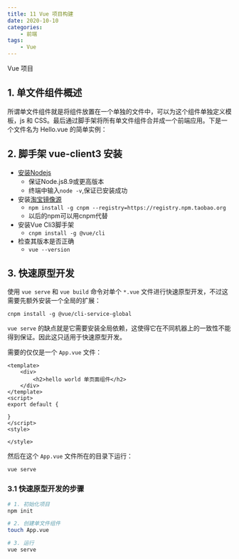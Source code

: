 ```yaml
---
title: 11 Vue 项目构建
date: 2020-10-10
categories:
    - 前端
tags:
	- Vue
---
```

Vue 项目
<!-- more -->

## 1. 单文件组件概述
所谓单文件组件就是将组件放置在一个单独的文件中，可以为这个组件单独定义模板，js 和 CSS。最后通过脚手架将所有单文件组件合并成一个前端应用。下是一个文件名为 Hello.vue 的简单实例：


## 2. 脚手架 vue-client3 安装

- [安装Nodejs](https://nodejs.org/en/download/)
  - 保证Node.js8.9或更高版本
  - 终端中输入`node -v`,保证已安装成功
- 安装[淘宝镜像源](http://npm.taobao.org/)
  - `npm install -g cnpm --registry=https://registry.npm.taobao.org`
  - 以后的npm可以用cnpm代替
- 安装Vue Cli3脚手架
  - `cnpm install -g @vue/cli`
- 检查其版本是否正确
  - `vue --version`

## 3. 快速原型开发
使用 `vue serve` 和 `vue build` 命令对单个 `*.vue` 文件进行快速原型开发，不过这需要先额外安装一个全局的扩展：

```
cnpm install -g @vue/cli-service-global
```

`vue serve` 的缺点就是它需要安装全局依赖，这使得它在不同机器上的一致性不能得到保证。因此这只适用于快速原型开发。

需要的仅仅是一个 `App.vue` 文件：

```vue
<template>
    <div>
        <h2>hello world 单页面组件</h2>
    </div>
</template>
<script>
export default {
    
}
</script>
<style>
    
</style>
```

然后在这个 `App.vue` 文件所在的目录下运行：

```
vue serve
```
### 3.1 快速原型开发的步骤

```bash
# 1. 初始化项目
npm init

# 2. 创建单文件组件
touch App.vue

# 3. 运行 
vue serve
```